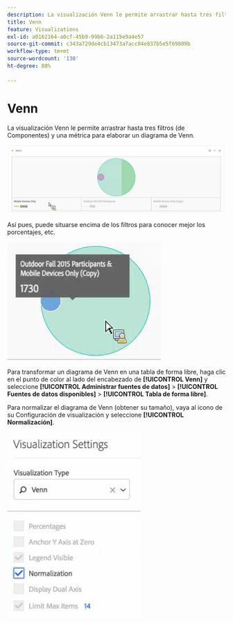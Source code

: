```yaml
---
description: La visualización Venn le permite arrastrar hasta tres filtros (de Componentes) y una métrica para elaborar un diagrama de Venn.
title: Venn
feature: Visualizations
exl-id: a0162164-a0cf-45b9-99b6-2a115e9a4e57
source-git-commit: c343a729de4cb13473a7acc04e837b5e5f69809b
workflow-type: tm+mt
source-wordcount: '130'
ht-degree: 80%

---
```


# Venn

La visualización Venn le permite arrastrar hasta tres filtros (de Componentes) y una métrica para elaborar un diagrama de Venn.

![Visualización Venn que incluye tres filtros.](assets/venn.png)

Así pues, puede situarse encima de los filtros para conocer mejor los porcentajes, etc.

![Visualización de Venn con información ampliada sobre el filtro para participantes de otoño de 2015.](assets/venn_hover.png)

Para transformar un diagrama de Venn en una tabla de forma libre, haga clic en el punto de color al lado del encabezado de **[!UICONTROL Venn]** y seleccione **[!UICONTROL Administrar fuentes de datos]** > **[!UICONTROL Fuentes de datos disponibles]** > **[!UICONTROL Tabla de forma libre]**.

Para normalizar el diagrama de Venn (obtener su tamaño), vaya al icono de su Configuración de visualización y seleccione **[!UICONTROL Normalización]**.

![Opción Configuración de visualización para el tipo de visualización: Diagrama de Venn.](assets/normalization.png)
